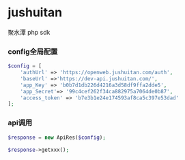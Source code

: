 # jushuitan
聚水潭 php sdk
### config全局配置
```php
$config = [
    'authUrl' => 'https://openweb.jushuitan.com/auth',
    'baseUrl' =>'https://dev-api.jushuitan.com/',
    'app_Key' => 'b0b7d1db226d4216a3d58df9ffa2dde5',
    'app_Secret'=> '99c4cef262f34ca882975a7064de0b87',
    'access_token' => 'b7e3b1e24e174593af8ca5c397e53dad'
];
```
### api调用
```php 
$response = new ApiRes($config);

$response->getxxx();
```
